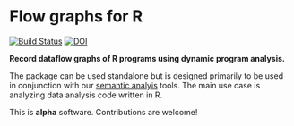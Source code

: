 # Flow graphs for R

[![Build Status](https://travis-ci.org/IBM/rflowgraph.svg?branch=master)](https://travis-ci.org/IBM/rflowgraph) [![DOI](https://zenodo.org/badge/DOI/10.5281/zenodo.1401684.svg)](https://doi.org/10.5281/zenodo.1401684)

**Record dataflow graphs of R programs using dynamic program analysis.**

The package can be used standalone but is designed primarily to be used in conjunction with our [semantic analyis](https://github.com/IBM/semanticflowgraph) tools. The main use case is analyzing data analysis code written in R.

This is **alpha** software. Contributions are welcome!